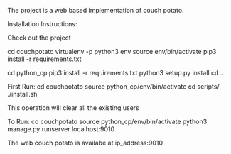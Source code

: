 The project is a web based implementation of couch potato.

Installation Instructions:

Check out the project

cd couchpotato
virtualenv -p python3 env
source env/bin/activate
pip3 install -r requirements.txt

cd python_cp
pip3 install -r requirements.txt
python3 setup.py install
cd ..


First Run:
cd couchpotato
source python_cp/env/bin/activate
cd scripts/
./install.sh

This operation will clear all the existing users



To Run:
cd couchpotato
source python_cp/env/bin/activate
python3 manage.py runserver localhost:9010

The web couch potato is availabe at 
ip_address:9010
